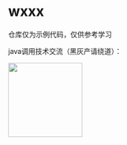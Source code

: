 # wxxx

仓库仅为示例代码，仅供参考学习


java调用技术交流（黑灰产请绕道）：<br/>

<img src="https://buckettest-file2.oss-cn-shanghai.aliyuncs.com/WX20201125-122159.png" width=150 height=150 />
